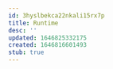 ```yaml
---
id: 3hyslbekca22nkali15rx7p
title: Runtime
desc: ''
updated: 1646825332175
created: 1646816601493
stub: true
---
```


